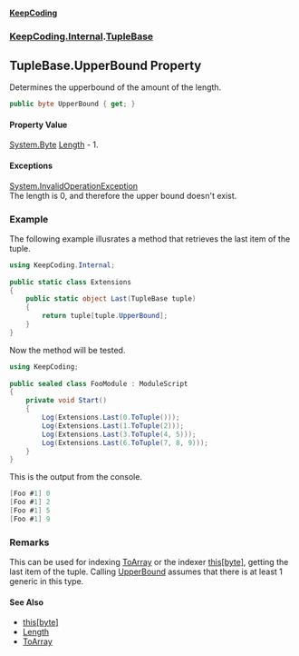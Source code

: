 #### [KeepCoding](index.md 'index')
### [KeepCoding.Internal](KeepCoding.Internal.md 'KeepCoding.Internal').[TupleBase](TupleBase.md 'KeepCoding.Internal.TupleBase')
## TupleBase.UpperBound Property
Determines the upperbound of the amount of the length.  
```csharp
public byte UpperBound { get; }
```
#### Property Value
[System.Byte](https://docs.microsoft.com/en-us/dotnet/api/System.Byte 'System.Byte')
[Length](TupleBase.Length.md 'KeepCoding.Internal.TupleBase.Length') - 1.  
            
#### Exceptions
[System.InvalidOperationException](https://docs.microsoft.com/en-us/dotnet/api/System.InvalidOperationException 'System.InvalidOperationException')  
The length is 0, and therefore the upper bound doesn't exist.
### Example
The following example illusrates a method that retrieves the last item of the tuple.  
```csharp
using KeepCoding.Internal;  
  
public static class Extensions  
{  
    public static object Last(TupleBase tuple)  
    {  
        return tuple[tuple.UpperBound];  
    }  
}  
```
  
Now the method will be tested.  
```csharp
using KeepCoding;  
  
public sealed class FooModule : ModuleScript  
{  
    private void Start()  
    {  
        Log(Extensions.Last(0.ToTuple()));  
        Log(Extensions.Last(1.ToTuple(2)));  
        Log(Extensions.Last(3.ToTuple(4, 5)));  
        Log(Extensions.Last(6.ToTuple(7, 8, 9)));  
    }  
}  
```
  
This is the output from the console.  
```csharp
[Foo #1] 0  
[Foo #1] 2  
[Foo #1] 5  
[Foo #1] 9  
```
### Remarks
This can be used for indexing [ToArray](TupleBase.ToArray.md 'KeepCoding.Internal.TupleBase.ToArray') or the indexer [this[byte]](TupleBase.Item.xD9oSgxwMFO7sQCYiZEn.g.md 'KeepCoding.Internal.TupleBase.this[byte]'), getting the last item of the tuple. Calling [UpperBound](TupleBase.UpperBound.md 'KeepCoding.Internal.TupleBase.UpperBound') assumes that there is at least 1 generic in this type.  
#### See Also
- [this[byte]](TupleBase.Item.xD9oSgxwMFO7sQCYiZEn.g.md 'KeepCoding.Internal.TupleBase.this[byte]')
- [Length](TupleBase.Length.md 'KeepCoding.Internal.TupleBase.Length')
- [ToArray](TupleBase.ToArray.md 'KeepCoding.Internal.TupleBase.ToArray')
